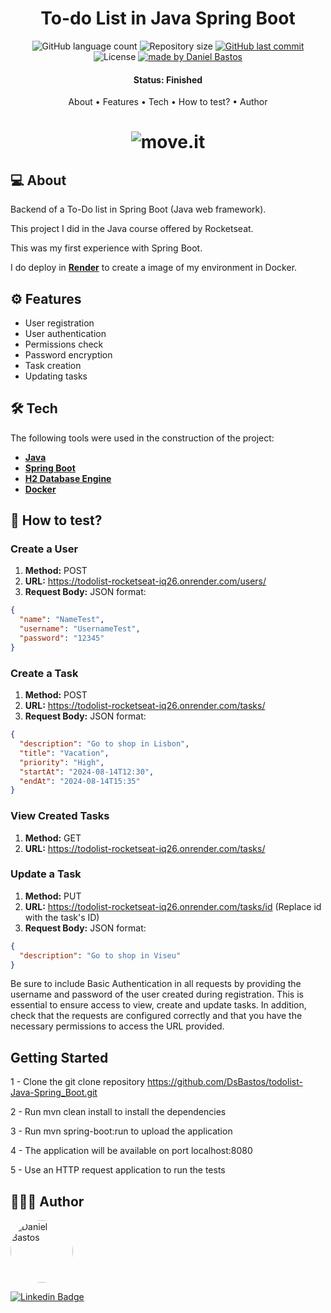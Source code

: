 <h1 align="center">
  To-do List in Java Spring Boot
</h1>

<p align="center">
  <img alt="GitHub language count" src="https://img.shields.io/github/languages/count/dsbastos/todolist-Java-Spring_Boot">

  <img alt="Repository size" src="https://img.shields.io/github/repo-size/dsbastos/todolist-Java-Spring_Boot">

  <a href="https://github.com/dsbastos/todolist-Java-Spring_Boot/">
    <img alt="GitHub last commit" src="https://img.shields.io/github/last-commit/dsbastos/todolist-Java-Spring_Boot">
  </a>

   <img alt="License" src="https://img.shields.io/badge/license-MIT-brightgreen">
   <a href="https://github.com/dsbastos/todolist-Java-Spring_Boot/stargazers">
  </a>

  <a href="https://www.linkedin.com/in/daniel-bastos98/">
    <img alt="made by Daniel Bastos" src="https://img.shields.io/badge/made%20by-Daniel%20Bastos-blue">
  </a>
</p>

<h4 align="center">
  Status: Finished
</h4>

<p align="center">
About •
Features •
Tech •
How to test? •
Author
</p>

<h1 align="center">
    <img alt="move.it" title="move.it" src="src\main\resources\static\Wallpaper.png" />
</h1>

## 💻 About

Backend of a To-Do list in Spring Boot (Java web framework).

This project I did in the Java course offered by Rocketseat.

This was my first experience with Spring Boot.

I do deploy in **[Render](https://www.render.com/)** to create a image of my environment in Docker.

## ⚙️ Features

- User registration
- User authentication
- Permissions check
- Password encryption
- Task creation
- Updating tasks

## 🛠️ Tech

The following tools were used in the construction of the project:

- **[Java](https://www.oracle.com/java/technologies/javase/jdk17-archive-downloads.html)**
- **[Spring Boot](https://spring.io/projects/spring-boot)**
- **[H2 Database Engine](https://www.h2database.com/html/main.html)**
- **[Docker](https://www.docker.com/)**

## 🤔 How to test?

### Create a User

1. **Method:** POST
2. **URL:** <https://todolist-rocketseat-iq26.onrender.com/users/>
3. **Request Body:** JSON format:

```json
{
  "name": "NameTest",
  "username": "UsernameTest",
  "password": "12345"
}
```

### Create a Task

1. **Method:** POST
2. **URL:** <https://todolist-rocketseat-iq26.onrender.com/tasks/>
3. **Request Body:** JSON format:

```json
{
  "description": "Go to shop in Lisbon",
  "title": "Vacation",
  "priority": "High",
  "startAt": "2024-08-14T12:30",
  "endAt": "2024-08-14T15:35"
}
```

### View Created Tasks

1. **Method:** GET
2. **URL:** <https://todolist-rocketseat-iq26.onrender.com/tasks/>

### Update a Task

1. **Method:** PUT
2. **URL:** <https://todolist-rocketseat-iq26.onrender.com/tasks/id> (Replace id with the task's ID)
3. **Request Body:** JSON format:

```json
{
  "description": "Go to shop in Viseu"
}
```

Be sure to include Basic Authentication in all requests by providing the username and password of the user created during registration. This is essential to ensure access to view, create and update tasks. In addition, check that the requests are configured correctly and that you have the necessary permissions to access the URL provided.

## Getting Started

1 - Clone the git clone repository <https://github.com/DsBastos/todolist-Java-Spring_Boot.git>

2 - Run mvn clean install to install the dependencies

3 - Run mvn spring-boot:run to upload the application

4 - The application will be available on port localhost:8080

5 - Use an HTTP request application to run the tests

## 👨🏻‍💻 Author

<a href="https://www.linkedin.com/in/daniel-bastos98/">
 <img style="border-radius: 50%;" src="https://avatars2.githubusercontent.com/u/29290002?s=400&u=30a3e2a8c4f61097a9d2366964baefc176a60b89&v=4" width="100px;" alt="Daniel Bastos "/>
</a>

[![Linkedin Badge](https://img.shields.io/badge/-Daniel-blue?style=flat-square&logo=Linkedin&logoColor=white&link=https://www.linkedin.com/in/daniel-bastos98/)](https://www.linkedin.com/in/daniel-bastos98/)

